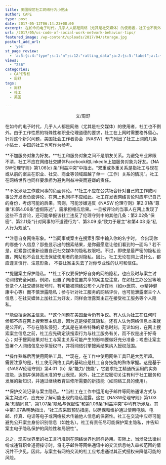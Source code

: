 ```yaml
---
title: 美国规范社工网络行为小贴士
author: CAPE
type: post
date: 2017-05-12T06:14:23+00:00
excerpt: 在如今的电子时代，几乎人人都是网络（尤其是社交媒体）的使用者，社工也不例外。由于工作性质的特殊性和职业伦理道德的要求，社工在上网时需要格外留心。
url: /2017/05/us-code-of-social-work-network-behavior-tips/
featured_image: /wp-content/uploads/2017/04/storage.jpg
posturl_add_url:
  - 'yes'
st_page_review:
  - 'a:5:{s:4:"type";s:1:"n";s:12:"ratting_data";a:2:{s:5:"label";a:1:{i:0;s:0:"";}s:5:"score";a:1:{i:0;s:1:"0";}}s:7:"postion";s:2:"tl";s:5:"title";s:0:"";s:11:"score_label";s:0:"";}'
views:
  - "256"
categories:
  - CAPE专栏
  - 周舒
tags:
  - 周舒
  - 社工
  - 美国

---
```

<p style="text-align: center;">
  文/周舒
</p>

在如今的电子时代，几乎人人都是网络（尤其是社交媒体）的使用者，社工也不例外。由于工作性质的特殊性和职业伦理道德的要求，社工在上网时需要格外留心。针对这个新兴问题，美国社会工作者协会（NASW）专门列出了社工上网的几条小贴士，中国的社工也可作为参考。

**不加服务对象为好友。**社工和服务对象之间不是朋友关系。为避免专业界限不清，社工不应在网络社交媒体Facebook和LinkedIn上加服务对象为好友。《NA SW伦理守则》第1.06(c) 条“利益冲突”中指出，“双重或多重关系是指社工与现在或从前的案主在职业、社交、商业等领域超越了单一（工作）关系的情况”。社工在网络世界也同样要承担为避免利益冲突而避嫌的责任。

**不发涉及工作或同事的负面评论。**社工不应在公共场合针对自己的工作或同事公开发表负面评论，在网上也同样不应如此。社工在发表网络言论时应牢记自己的身份，考虑可能的后果。否则，可能涉嫌违反《NASW 伦理守则》第2.01条“尊重”和第4.06条“虚假陈述”，需承担相应后果。一旦被评论的当事人在网上发现了这些不当言论，还可能举报该社工违反了伦理守则中的其他几条：第2.02条“保密”、第2.11条“针对同事的不道德行为”、第3.09 条“致力于雇主”和第4.03 条“私人行为规范”。

**注意自身网络形象。**当同事或案主在搜索引擎中输入你的名字时， 会出现你的哪些个人信息？那些显示出的搜索结果，是你最愿意让他们看到的一面吗？若不是，赶紧尝试重新设置自己社交媒体的隐私权限吧。不过，即使是最严密的隐私设置，网站也不会且无法保证使用者的绝对隐私。因此，社工无论在网上说什么，都应谨言慎行、注意形象， 不要让案主失去了对你专业性的认可和信任。

**提醒案主保护隐私。**社工不仅要保护好自身的网络隐私，也应及时与案主讨论网络安全问题。例如，设置了网络位置共享的案主应注意，在如社工办公室等地登录个人社交媒体账号时，有可能被网络公布个人所在地（如xx医院、xx精神健康中心等）而不慎泄露隐私；参与针对社工服务的网络评价，也可能泄露案主个人信息；在社交媒体上加社工为好友，同样会泄露案主正在接受社工服务等个人隐私。

**能否搜索案主信息。**这个问题在美国至今仍有争议。有人认为社工在任何时候都不应在网上搜索案主信息，因为这是侵犯其隐私。还有人认为网络信息本来就是公开的，不存在隐私侵犯，尤其是在某些特殊的紧急时刻。无论如何，在网上搜索案主信息之前，社工应先确定该搜索行为与社工服务有关，而不仅是出于好奇心；对于搜索结果对社工与案主关系可能产生的影响要做好充分准备；考虑让案主签署个人网络信息分享授权书，并将网络引擎搜索结果纳入授权范围。

**操作熟练后再使用网络工具。**现在，在工作中使用网络工具已是大势所趋。需要注意的是，社工使用网络工具的基础应是社工自身技能的熟练掌握。这是基于《NASW伦理守则》第4.01（b）条“能力/ 技能”，它要求社工精通所运用的实务技能，达到并保持高水准的专业表现。另外，社工还应密切关注有利于社工服务和发展的新知识，并通过继续教育进修所需要的新技能（如网络工具的使用）。

**保护交流记录与案主隐私。**当社工在工作中运用电子邮件等网络通讯方式与案主沟通时，应充分了解可能出现的隐私泄露。这在《NASW伦理守则》第1.03条“知情同意”、第1.07条“隐私与保密性”和第1.06条“利益冲突”中均有所涉及。其中第1.07条明确指出，“社工应采取预防措施，以确保和维护通过使用电脑、电邮、传真、电话等电子或网络技术传输他人信息的保密性。社工在交流中应尽可能避免公开案主身份识别信息（如姓名）。社工有责任尽可能保护案主隐私，并告知案主电子隐私保护的风险性和局限性”。

总之，现实世界里的社工言行准则在网络世界也同样适用。实际上，当涉及法律纠纷或违背职业道德操守时，将电子邮件等网络通讯中的交流信息纳入审核范围的情况并不少见。因此，与案主有网络交流的社工应考虑通过其正式授权来降低可能的风险。


